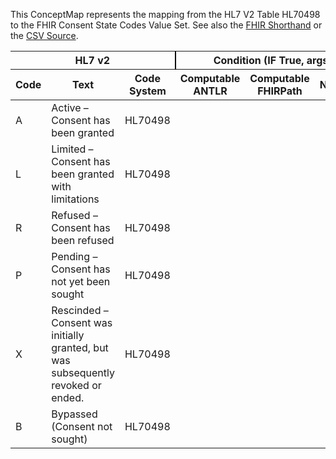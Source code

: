 
This ConceptMap represents the mapping from the HL7 V2 Table HL70498 to the FHIR Consent State Codes Value Set. See also the <a href='https://github.com/HL7/v2-to-fhir/blob/master/tank/Table HL70498 to Consent State Codes.fsh'>FHIR Shorthand</a> or the <a href='https://github.com/HL7/v2-to-fhir/blob/master/mappings/codesystems/HL7 Concept Map_ Consent Status - Sheet1.csv'>CSV Source</a>.
<table class='grid'><thead>
<tr><th colspan='3' style='border-right: 2px solid black;'>HL7 v2</th><th colspan='3' style='border-right: 2px solid black;'>Condition (IF True, args)</th><th colspan='4'>HL7 FHIR</th><th rowspan='2'>Comments</th></tr>
<tr><th>Code</th><th>Text</th><th>Code System</th><th>Computable ANTLR</th><th>Computable FHIRPath</th><th>Narrative</th><th>Code</th><th>Proposed Extension</th><th>Display</th><th>Code System</th></tr></thead>
<tbody>
<tr><td>A</td><td>Active – Consent has been granted</td><td style='border-right: 2px'>HL70498</td><td></td><td></td><td style='border-right: 2px'></td><td>active</td><td></td><td>Active</td><td><a href='https://hl7.org/fhir/R4/codesystem-consent-state-codes.html'>http://hl7.org/fhir/consent-state-codes</a></td><td></td></tr>
<tr><td>L</td><td>Limited – Consent has been granted with limitations</td><td style='border-right: 2px'>HL70498</td><td></td><td></td><td style='border-right: 2px'></td><td>active</td><td></td><td>Active</td><td><a href='https://hl7.org/fhir/R4/codesystem-consent-state-codes.html'>http://hl7.org/fhir/consent-state-codes</a></td><td></td></tr>
<tr><td>R</td><td>Refused – Consent has been refused</td><td style='border-right: 2px'>HL70498</td><td></td><td></td><td style='border-right: 2px'></td><td>rejected</td><td></td><td>Rejected</td><td><a href='https://hl7.org/fhir/R4/codesystem-consent-state-codes.html'>http://hl7.org/fhir/consent-state-codes</a></td><td></td></tr>
<tr><td>P</td><td>Pending – Consent has not yet been sought</td><td style='border-right: 2px'>HL70498</td><td></td><td></td><td style='border-right: 2px'></td><td>proposed</td><td></td><td>Proposed</td><td><a href='https://hl7.org/fhir/R4/codesystem-consent-state-codes.html'>http://hl7.org/fhir/consent-state-codes</a></td><td></td></tr>
<tr><td>X</td><td>Rescinded – Consent was initially granted, but was subsequently revoked or ended.</td><td style='border-right: 2px'>HL70498</td><td></td><td></td><td style='border-right: 2px'></td><td>inactive</td><td></td><td>Inactivated</td><td><a href='https://hl7.org/fhir/R4/codesystem-consent-state-codes.html'>http://hl7.org/fhir/consent-state-codes</a></td><td></td></tr>
<tr><td>B</td><td>Bypassed (Consent not sought)</td><td style='border-right: 2px'>HL70498</td><td></td><td></td><td style='border-right: 2px'></td><td></td><td>??</td><td></td><td></td><td></td></tr>
</tbody></table>
